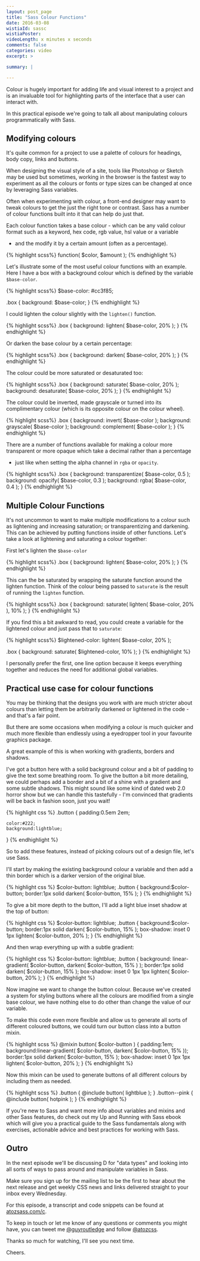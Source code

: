 ```yaml
---
layout: post_page
title: "Sass Colour Functions"
date: 2016-03-08
wistiaId: sassc
wistiaPoster: 
videoLength: x minutes x seconds
comments: false
categories: video
excerpt: >

summary: |

---
```


Colour is hugely important for adding life and visual interest to
a project and is an invaluable tool for highlighting parts of the
interface that a user can interact with.

In this practical episode we're going to talk all about manipulating
colours programmatically with Sass.



## Modifying colours

It's quite common for a project to use a palette of colours for
headings, body copy, links and buttons.

When designing the visual style of a site, tools like Photoshop or
Sketch may be used but sometimes, working in the browser is the fastest
way to experiment as all the colours or fonts or type sizes can be
changed at once by leveraging Sass variables.

Often when experimenting with colour, a front-end designer may want to
tweak colours to get the just the right tone or contrast. Sass has
a number of colour functions built into it that can help do just that.

Each colour function takes a base colour - which can be any valid colour
format such as a keyword, hex code, rgb value, hsl value or a variable
- and the modify it by a certain amount (often as a percentage).

{% highlight scss%}
function( $color, $amount );
{% endhighlight %}

Let's illustrate some of the most useful colour functions with an
example. Here I have a box with a background colour which is defined by
the variable `$base-color`.

{% highlight scss%}
$base-color: #cc3f85;

.box {
	background: $base-color;
}
{% endhighlight %}

I could lighten the colour slightly with the `lighten()` function.

{% highlight scss%}
.box {
	background: lighten( $base-color, 20% );
}
{% endhighlight %}

Or darken the base colour by a certain percentage:

{% highlight scss%}
.box {
	background: darken( $base-color, 20% );
}
{% endhighlight %}

The colour could be more saturated or desaturated too:

{% highlight scss%}
.box {
	background: saturate( $base-color, 20% );
	background: desaturate( $base-color, 20% );
}
{% endhighlight %}

The colour could be inverted, made grayscale or turned into its
complimentary colour (which is its opposite colour on the colour wheel).

{% highlight scss%}
.box {
	background: invert( $base-color );
	background: grayscale( $base-color );
	background: complement( $base-color );
}
{% endhighlight %}

There are a number of functions available for making a colour more
transparent or more opaque which take a decimal rather than a percentage
- just like when setting the alpha channel in `rgba` or `opacity`.

{% highlight scss%}
.box {
	background: transparentize( $base-color, 0.5 );
	background: opacify( $base-color, 0.3 );
	background: rgba( $base-color, 0.4 );
}
{% endhighlight %}



## Multiple Colour Functions

It's not uncommon to want to make multiple modifications to a colour
such as lightening and increasing saturation; or transparentizing and
darkening. This can be achieved by putting functions inside of other
functions. Let's take a look at lightening and saturating a colour
together:

First let's lighten the `$base-color`

{% highlight scss%}
.box {
	background: lighten( $base-color, 20% );
}
{% endhighlight %}

This can the be saturated by wrapping the saturate function around the
lighten function. Think of the colour being passed to `saturate` is the
result of running the `lighten` function.

{% highlight scss%}
.box {
	background: saturate( lighten( $base-color, 20% ), 10% );
}
{% endhighlight %}

If you find this a bit awkward to read, you could create a variable for
the lightened colour and just pass that to `saturate`:

{% highlight scss%}
$lightened-color: lighten( $base-color, 20% );

.box {
	background: saturate( $lightened-color, 10% );
}
{% endhighlight %}

I personally prefer the first, one line option because it keeps
everything together and reduces the need for additional global
variables.



## Practical use case for colour functions

You may be thinking that the designs you work with are much stricter
about colours than letting them be arbitrarily darkened or lightened in
the code - and that's a fair point.

But there are some occasions when modifying a colour is much quicker and
much more flexible than endlessly using a eyedropper tool in your
favourite graphics package.

A great example of this is when working with gradients, borders and
shadows.

I've got a button here with a solid background colour and a bit of
padding to give the text some breathing room. To give the button a bit
more detailing, we could perhaps add a border and a bit of a shine with
a gradient and some subtle shadows. This might sound like some kind of
dated web 2.0 horror show but we can handle this tastefully - I'm
convinced that gradients will be back in fashion soon, just you wait!

{% highlight css %}
.button {
	padding:0.5em 2em;

	color:#222;
	background:lightblue;
}
{% endhighlight %}

So to add these features, instead of picking colours out of a design
file, let's use Sass.

I'll start by making the existing background colour a variable and then
add a thin border which is a darker version of the original blue.

{% highlight css %}
$color-button: lightblue;
.button {
	background:$color-button;
	border:1px solid darken( $color-button, 15% );
}
{% endhighlight %}

To give a bit more depth to the button, I'll add a light blue inset
shadow at the top of button:

{% highlight css %}
$color-button: lightblue;
.button {
	background:$color-button;
	border:1px solid darken( $color-button, 15% );
	box-shadow: inset 0 1px lighten( $color-button, 20% );
}
{% endhighlight %}

And then wrap everything up with a subtle gradient:

{% highlight css %}
$color-button: lightblue;
.button {
	background: linear-gradient( $color-button, darken( $color-button, 15% ) );
	border:1px solid darken( $color-button, 15% );
	box-shadow: inset 0 1px 1px lighten( $color-button, 20% );
}
{% endhighlight %}

Now imagine we want to change the button colour. Because we've created a 
system for styling buttons where all the colours are modified from
a single base colour, we have nothing else to do other than change the
value of our variable.

To make this code even more flexible and allow us to generate all sorts
of different coloured buttons, we could turn our button class into
a button mixin.

{% highlight scss %}
@mixin button( $color-button ) {
	padding:1em;
	background:linear-gradient( $color-button, darken( $color-button, 15% ));
	border:1px solid darken( $color-button, 15% );
	box-shadow: inset 0 1px 1px lighten( $color-button, 20% );
}
{% endhighlight %}

Now this mixin can be used to generate buttons of all different colours
by including them as needed.

{% highlight scss %}
.button {
	@include button( lightblue );
}
.button--pink {
	@include button( hotpink );
}
{% endhighlight %}

If you're new to Sass and want more info about variables and mixins and
other Sass features, do check out my Up and Running with Sass ebook
which will give you a practical guide to the Sass fundamentals along
with exercises, actionable advice and best practices for working with
Sass.



## Outro

In the next episode we'll be discussing D for "data types" and looking
into all sorts of ways to pass around and manipulate variables in Sass.

Make sure you sign up for the mailing list to be the first to hear about
the next release and get weekly CSS news and links delivered straight to
your inbox every Wednesday.

For this episode, a transcript and code snippets can be found at
[atozsass.com/c](http://www.atozsass.com/c). 

To keep in touch or let me know of any questions or comments you might
have, you can tweet me [@guyroutledge](http://www.twitter.com/guyroutledge)
and follow [@atozcss](http://www.twitter.com/atozcss).

Thanks so much for watching, I'll see you next time.

Cheers.
